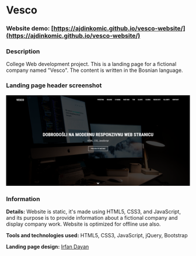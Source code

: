 # Vesco

### Website demo: [https://ajdinkomic.github.io/vesco-website/](https://ajdinkomic.github.io/vesco-website/)

### Description
College Web development project. This is a landing page for a fictional company named "Vesco". The content is written in the Bosnian language.

### Landing page header screenshot
![Landing page screenshot](/images/screenshot.png)

### Information
**Details:** Website is static, it's made using HTML5, CSS3, and JavaScript, and its purpose is to provide information about a fictional company and display company work.
Website is optimized for offline use also.

**Tools and technologies used:** HTML5, CSS3, JavaScript, jQuery, Bootstrap

**Landing page design:** [Irfan Dayan](https://www.udemy.com/course/build-modern-responsive-website-with-html5-css3-bootstrap/)